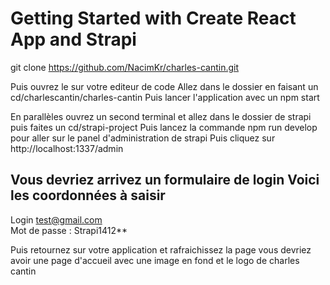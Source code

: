 # Getting Started with Create React App and Strapi

git clone https://github.com/NacimKr/charles-cantin.git

Puis ouvrez le sur votre editeur de code
Allez dans le dossier en faisant un cd/charlescantin/charles-cantin
Puis lancer l'application avec un npm start


En parallèles ouvrez un second terminal et allez dans le dossier de strapi puis faites un cd/strapi-project
Puis lancez la commande npm run develop pour aller sur le panel d'administration de strapi
Puis cliquez sur http://localhost:1337/admin

## Vous devriez arrivez un formulaire de login Voici les coordonnées à saisir
Login test@gmail.com <br/>
Mot de passe : Strapi1412**

Puis retournez sur votre application et rafraichissez la page vous devriez avoir une page d'accueil avec une image en fond et le logo de charles cantin
